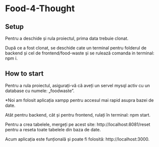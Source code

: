 # Food-4-Thought

## Setup
Pentru a deschide și rula proiectul, prima data trebuie clonat.

După ce a fost clonat, se deschide cate un terminal pentru folderul de backend și cel de frontend/food-waste și se rulează comanda in terminal: npm i.

## How to start

Pentru a rula proiectul, asigurați-vă că aveți un servel mysql activ cu un database cu numele: „foodwaste”. 

*Noi am folosit aplicația xampp pentru accesul mai rapid asupra bazei de date.


Atât pentru backend, cât și pentru frontend, rulați în terminal: npm start.

Pentru a crea tabelele, mergeți pe acest site:
http://localhost:8081/reset pentru a reseta toate tabelele din baza de date.

Acum aplicația este funțională și poate fi folosită: http://localhost:3000.
